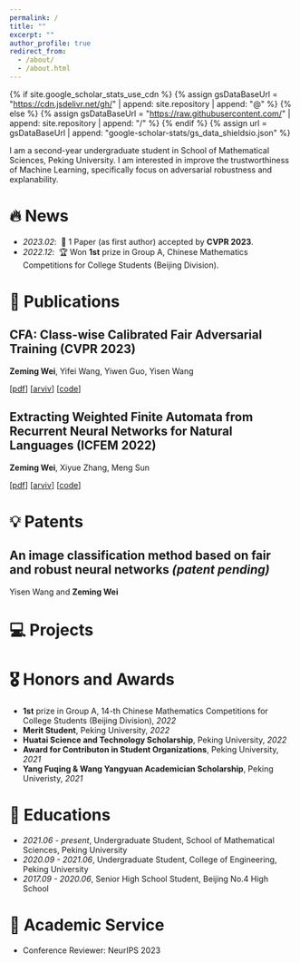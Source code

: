 ```yaml
---
permalink: /
title: ""
excerpt: ""
author_profile: true
redirect_from: 
  - /about/
  - /about.html
---
```


{% if site.google_scholar_stats_use_cdn %}
{% assign gsDataBaseUrl = "https://cdn.jsdelivr.net/gh/" | append: site.repository | append: "@" %}
{% else %}
{% assign gsDataBaseUrl = "https://raw.githubusercontent.com/" | append: site.repository | append: "/" %}
{% endif %}
{% assign url = gsDataBaseUrl | append: "google-scholar-stats/gs_data_shieldsio.json" %}

<span class='anchor' id='about-me'></span>

I am a second-year undergraduate student in School of Mathematical Sciences, Peking University.
I am interested in improve the trustworthiness of Machine Learning, specifically focus on adversarial robustness and explanability.

# 🔥 News
- *2023.02*: &nbsp;🎉 1 Paper (as first author) accepted by **CVPR 2023**.
- *2022.12*: &nbsp;🏆 Won **1st** prize in Group A, Chinese Mathematics Competitions for College Students (Beijing Division).

# 📝 Publications 

## CFA: Class-wise Calibrated Fair Adversarial Training (CVPR 2023)
**Zeming Wei**, Yifei Wang, Yiwen Guo, Yisen Wang

[[pdf](https://arxiv.org/pdf/2303.14460)] [[arviv](https://arxiv.org/abs/2303.14460)] [[code](https://github.com/PKU-ML/CFA)]

## Extracting Weighted Finite Automata from Recurrent Neural Networks for Natural Languages (ICFEM 2022)
**Zeming Wei**, Xiyue Zhang, Meng Sun

[[pdf](https://arxiv.org/pdf/2206.14621)] [[arviv](https://arxiv.org/abs/2206.14621)] [[code](https://github.com/weizeming/Extract_WFA_from_RNN_for_NL)]

# 💡 Patents
## An image classification method based on fair and robust neural networks *(patent pending)*
Yisen Wang and **Zeming Wei**

# 💻 Projects



# 🎖 Honors and Awards
- **1st** prize in Group A, 14-th Chinese Mathematics Competitions for College Students (Beijing Division), *2022*
- **Merit Student**, Peking University, *2022*
- **Huatai Science and Technology Scholarship**, Peking University, *2022*
- **Award for Contributon in Student Organizations**, Peking University, *2021*
- **Yang Fuqing & Wang Yangyuan Academician Scholarship**, Peking Univeristy, *2021*

# 📖 Educations
- *2021.06 - present*, Undergraduate Student, School of Mathematical Sciences, Peking University
- *2020.09 - 2021.06*, Undergraduate Student, College of Engineering, Peking University
- *2017.09 - 2020.06*, Senior High School Student, Beijing No.4 High School

# 💼 Academic Service
- Conference Reviewer: NeurIPS 2023
